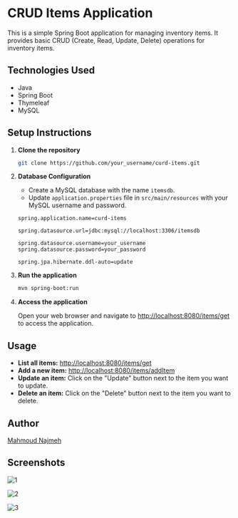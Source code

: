 # CRUD Items Application

This is a simple Spring Boot application for managing inventory items. It provides basic CRUD (Create, Read, Update, Delete) operations for inventory items.

## Technologies Used

- Java
- Spring Boot
- Thymeleaf
- MySQL

## Setup Instructions

1. **Clone the repository**

    ```bash
    git clone https://github.com/your_username/curd-items.git
    ```

2. **Database Configuration**

    - Create a MySQL database with the name `itemsdb`.
    - Update `application.properties` file in `src/main/resources` with your MySQL username and password.
    
    ```properties
    spring.application.name=curd-items
    
    spring.datasource.url=jdbc:mysql://localhost:3306/itemsdb
    
    spring.datasource.username=your_username
    spring.datasource.password=your_password
    
    spring.jpa.hibernate.ddl-auto=update
    ```

3. **Run the application**

    ```bash
    mvn spring-boot:run
    ```

4. **Access the application**

    Open your web browser and navigate to [http://localhost:8080/items/get](http://localhost:8080/items/get) to access the application.

## Usage

- **List all items:** [http://localhost:8080/items/get](http://localhost:8080/items/get)
- **Add a new item:** [http://localhost:8080/items/addItem](http://localhost:8080/items/addItem)
- **Update an item:** Click on the "Update" button next to the item you want to update.
- **Delete an item:** Click on the "Delete" button next to the item you want to delete.


## Author

[Mahmoud Najmeh](https://mn10101.github.io/portfolio-mn/)


## Screenshots

![1](https://github.com/MN10101/curd-items/assets/78208459/e617ffcb-c7b2-4f02-be65-5ece6d753cc9)

![2](https://github.com/MN10101/curd-items/assets/78208459/e7e15608-f017-4178-8dc4-5f31b89ed486)

![3](https://github.com/MN10101/curd-items/assets/78208459/8c40b58a-7b75-4c8d-9b53-b4404fedc810)
